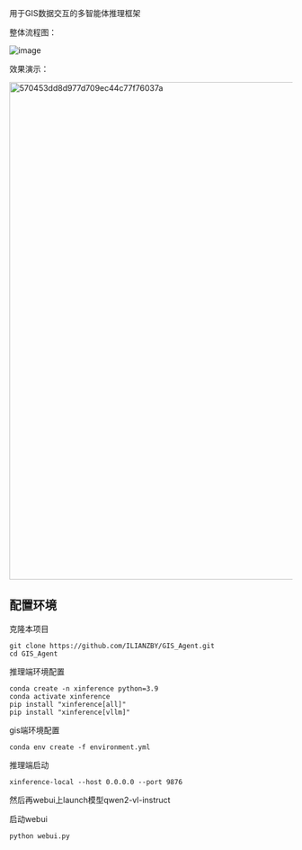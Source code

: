 用于GIS数据交互的多智能体推理框架

整体流程图：

![image](https://github.com/user-attachments/assets/c34df420-7ebb-4ff9-b16f-da9acbddbf97)

效果演示：


<img width="884" alt="570453dd8d977d709ec44c77f76037a" src="https://github.com/user-attachments/assets/f1992b76-27e5-42c7-8ec1-8ec91b021b36" />

## 配置环境

克隆本项目
```shell
git clone https://github.com/ILIANZBY/GIS_Agent.git
cd GIS_Agent
```

推理端环境配置
```shell
conda create -n xinference python=3.9
conda activate xinference
pip install "xinference[all]"
pip install "xinference[vllm]"
```

gis端环境配置
```shell
conda env create -f environment.yml
```

推理端启动
```shell
xinference-local --host 0.0.0.0 --port 9876
```
然后再webui上launch模型qwen2-vl-instruct


启动webui
```shell
python webui.py
```
